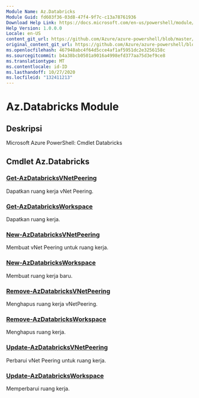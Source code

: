 ```yaml
---
Module Name: Az.Databricks
Module Guid: fd603f36-03d8-47f4-9f7c-c13a78761936
Download Help Link: https://docs.microsoft.com/en-us/powershell/module/az.databricks
Help Version: 1.0.0.0
Locale: en-US
content_git_url: https://github.com/Azure/azure-powershell/blob/master/src/Databricks/help/Az.Databricks.md
original_content_git_url: https://github.com/Azure/azure-powershell/blob/master/src/Databricks/help/Az.Databricks.md
ms.openlocfilehash: 467948abc4f64d5cce4af1af5951dc2e3256158c
ms.sourcegitcommit: b4a38bcb0501a9016a4998efd377aa75d3ef9ce8
ms.translationtype: MT
ms.contentlocale: id-ID
ms.lasthandoff: 10/27/2020
ms.locfileid: "132411213"
---
```

# Az.Databricks Module
## Deskripsi
Microsoft Azure PowerShell: Cmdlet Databricks

## Cmdlet Az.Databricks
### [Get-AzDatabricksVNetPeering](Get-AzDatabricksVNetPeering.md)
Dapatkan ruang kerja vNet Peering.

### [Get-AzDatabricksWorkspace](Get-AzDatabricksWorkspace.md)
Dapatkan ruang kerja.

### [New-AzDatabricksVNetPeering](New-AzDatabricksVNetPeering.md)
Membuat vNet Peering untuk ruang kerja.

### [New-AzDatabricksWorkspace](New-AzDatabricksWorkspace.md)
Membuat ruang kerja baru.

### [Remove-AzDatabricksVNetPeering](Remove-AzDatabricksVNetPeering.md)
Menghapus ruang kerja vNetPeering.

### [Remove-AzDatabricksWorkspace](Remove-AzDatabricksWorkspace.md)
Menghapus ruang kerja.

### [Update-AzDatabricksVNetPeering](Update-AzDatabricksVNetPeering.md)
Perbarui vNet Peering untuk ruang kerja.

### [Update-AzDatabricksWorkspace](Update-AzDatabricksWorkspace.md)
Memperbarui ruang kerja.

